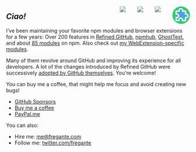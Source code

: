 [<img src="https://github.com/hankxdev/one-click-extensions-manager/blob/17b547c1f1668072281e1602f5d56f456279bc19/source/logo.png?raw=true" width="48" align="right">](https://github.com/hankxdev/one-click-extensions-manager) [<img src="assets/ghost-text.png" width="48" align="right">](https://github.com/GhostText/GhostText) [<img src="assets/npmhub.svg" width="48" align="right">](https://github.com/npmhub/npmhub) [<img src="assets/refined-github.svg" width="48" align="right">](https://github.com/refined-github/refined-github)

## _Ciao!_

I’ve been maintaining your favorite npm modules and browser extensions for a few years: Over 200 features in [Refined GitHub](https://github.com/refined-github/refined-github), [npmhub](https://github.com/npmhub/npmhub), [GhostText](https://github.com/GhostText/GhostText), and about [85 modules](https://github.com/fregante?tab=repositories&type=source) on npm. Also check out [my WebExtension-specific modules](https://github.com/fregante/webext-fun).

Many of them revolve around GitHub and improving its experience for all developers. A lot of the changes introduced by Refined GitHub were successively [adopted by GitHub themselves](https://github.blog/2018-08-28-announcing-paper-cuts/#introducing-project-paper-cuts). You're welcome!

You can buy me a coffee, that might help me focus and avoid creating new bugs!

- [GitHub Sponsors](https://github.com/sponsors/fregante)
- [Buy me a coffee](https://www.buymeacoffee.com/fregante)
- [PayPal.me](https://www.paypal.com/paypalme/fregante)

You can also:

- Hire me: me@fregante.com
- Follow me: [twitter.com/fregante](https://twitter.com/fregante)
